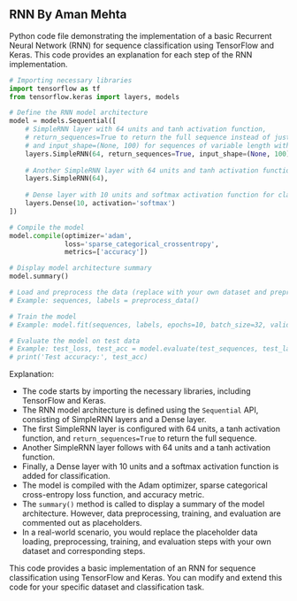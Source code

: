 ## RNN By Aman Mehta 
Python code file demonstrating the implementation of a basic Recurrent Neural Network (RNN) for sequence classification using TensorFlow and Keras. This code provides an explanation for each step of the RNN implementation.

```python
# Importing necessary libraries
import tensorflow as tf
from tensorflow.keras import layers, models

# Define the RNN model architecture
model = models.Sequential([
    # SimpleRNN layer with 64 units and tanh activation function,
    # return_sequences=True to return the full sequence instead of just the output of the last time step,
    # and input_shape=(None, 100) for sequences of variable length with 100 features each
    layers.SimpleRNN(64, return_sequences=True, input_shape=(None, 100)),
    
    # Another SimpleRNN layer with 64 units and tanh activation function
    layers.SimpleRNN(64),
    
    # Dense layer with 10 units and softmax activation function for classification
    layers.Dense(10, activation='softmax')
])

# Compile the model
model.compile(optimizer='adam',
              loss='sparse_categorical_crossentropy',
              metrics=['accuracy'])

# Display model architecture summary
model.summary()

# Load and preprocess the data (replace with your own dataset and preprocessing steps)
# Example: sequences, labels = preprocess_data()

# Train the model
# Example: model.fit(sequences, labels, epochs=10, batch_size=32, validation_split=0.1)

# Evaluate the model on test data
# Example: test_loss, test_acc = model.evaluate(test_sequences, test_labels)
# print('Test accuracy:', test_acc)
```

Explanation:
- The code starts by importing the necessary libraries, including TensorFlow and Keras.
- The RNN model architecture is defined using the `Sequential` API, consisting of SimpleRNN layers and a Dense layer.
- The first SimpleRNN layer is configured with 64 units, a tanh activation function, and `return_sequences=True` to return the full sequence.
- Another SimpleRNN layer follows with 64 units and a tanh activation function.
- Finally, a Dense layer with 10 units and a softmax activation function is added for classification.
- The model is compiled with the Adam optimizer, sparse categorical cross-entropy loss function, and accuracy metric.
- The `summary()` method is called to display a summary of the model architecture. However, data preprocessing, training, and evaluation are commented out as placeholders.
- In a real-world scenario, you would replace the placeholder data loading, preprocessing, training, and evaluation steps with your own dataset and corresponding steps.

This code provides a basic implementation of an RNN for sequence classification using TensorFlow and Keras. You can modify and extend this code for your specific dataset and classification task.

